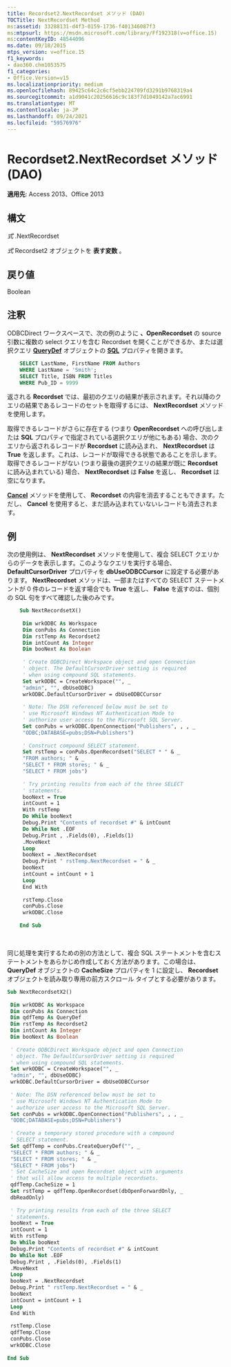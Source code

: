 ```yaml
---
title: Recordset2.NextRecordset メソッド (DAO)
TOCTitle: NextRecordset Method
ms:assetid: 33288131-d4f3-0159-1736-f401346087f3
ms:mtpsurl: https://msdn.microsoft.com/library/Ff192318(v=office.15)
ms:contentKeyID: 48544096
ms.date: 09/18/2015
mtps_version: v=office.15
f1_keywords:
- dao360.chm1053575
f1_categories:
- Office.Version=v15
ms.localizationpriority: medium
ms.openlocfilehash: 89425c64c2c6cf5ebb224709fd3291b9768319a4
ms.sourcegitcommit: a1d9041c20256616c9c183f7d1049142a7ac6991
ms.translationtype: MT
ms.contentlocale: ja-JP
ms.lasthandoff: 09/24/2021
ms.locfileid: "59576976"
---
```

# <a name="recordset2nextrecordset-method-dao"></a>Recordset2.NextRecordset メソッド (DAO)


**適用先**: Access 2013、Office 2013

## <a name="syntax"></a>構文

*式* .NextRecordset

*式* Recordset2 オブジェクトを **表す変数** 。

## <a name="return-value"></a>戻り値

Boolean

## <a name="remarks"></a>注釈

ODBCDirect ワークスペースで、次の例のように **、OpenRecordset** の source 引数に複数の select クエリを含む Recordset を開くことができるか、または選択クエリ **[QueryDef](querydef-object-dao.md)** オブジェクトの **[SQL](querydef-sql-property-dao.md)** プロパティを開きます。

```sql
    SELECT LastName, FirstName FROM Authors 
    WHERE LastName = 'Smith'; 
    SELECT Title, ISBN FROM Titles 
    WHERE Pub_ID = 9999 
```

返される **Recordset** では、最初のクエリの結果が表示されます。それ以降のクエリの結果であるレコードのセットを取得するには、 **NextRecordset** メソッドを使用します。

取得できるレコードがさらに存在する (つまり **OpenRecordset** への呼び出しまたは **SQL** プロパティで指定されている選択クエリが他にもある) 場合、次のクエリから返されるレコードが **Recordset** に読み込まれ、 **NextRecordset** は **True** を返します。これは、レコードが取得できる状態であることを示します。取得できるレコードがない (つまり最後の選択クエリの結果が既に **Recordset** に読み込まれている) 場合、 **NextRecordset** は **False** を返し、 **Recordset** は空になります。

**[Cancel](connection-cancel-method-dao.md)** メソッドを使用して、 **Recordset** の内容を消去することもできます。ただし、 **Cancel** を使用すると、まだ読み込まれていないレコードも消去されます。

## <a name="example"></a>例

次の使用例は、 **NextRecordset** メソッドを使用して、複合 SELECT クエリからのデータを表示します。このようなクエリを実行する場合、 **DefaultCursorDriver** プロパティを **dbUseODBCCursor** に設定する必要があります。 **NextRecordset** メソッドは、一部またはすべての SELECT ステートメントが 0 件のレコードを返す場合でも **True** を返し、 **False** を返すのは、個別の SQL 句をすべて確認した後のみです。

```vb
    Sub NextRecordsetX() 
     
     Dim wrkODBC As Workspace 
     Dim conPubs As Connection 
     Dim rstTemp As Recordset2 
     Dim intCount As Integer 
     Dim booNext As Boolean 
     
     ' Create ODBCDirect Workspace object and open Connection 
     ' object. The DefaultCursorDriver setting is required 
     ' when using compound SQL statements. 
     Set wrkODBC = CreateWorkspace("", _ 
     "admin", "", dbUseODBC) 
     wrkODBC.DefaultCursorDriver = dbUseODBCCursor 
     
     ' Note: The DSN referenced below must be set to 
     ' use Microsoft Windows NT Authentication Mode to 
     ' authorize user access to the Microsoft SQL Server. 
     Set conPubs = wrkODBC.OpenConnection("Publishers", , , _ 
     "ODBC;DATABASE=pubs;DSN=Publishers") 
     
     ' Construct compound SELECT statement. 
     Set rstTemp = conPubs.OpenRecordset("SELECT * " & _ 
     "FROM authors; " & _ 
     "SELECT * FROM stores; " & _ 
     "SELECT * FROM jobs") 
     
     ' Try printing results from each of the three SELECT 
     ' statements. 
     booNext = True 
     intCount = 1 
     With rstTemp 
     Do While booNext 
     Debug.Print "Contents of recordset #" & intCount 
     Do While Not .EOF 
     Debug.Print , .Fields(0), .Fields(1) 
     .MoveNext 
     Loop 
     booNext = .NextRecordset 
     Debug.Print " rstTemp.NextRecordset = " & _ 
     booNext 
     intCount = intCount + 1 
     Loop 
     End With 
     
     rstTemp.Close 
     conPubs.Close 
     wrkODBC.Close 
     
    End Sub 
```

<br/>

同じ処理を実行するための別の方法として、複合 SQL ステートメントを含むステートメントをあらかじめ作成しておく方法があります。この場合は、 **QueryDef** オブジェクトの **CacheSize** プロパティを 1 に設定し、 **Recordset** オブジェクトを読み取り専用の前方スクロール タイプとする必要があります。

```vb 
Sub NextRecordsetX2() 
 
 Dim wrkODBC As Workspace 
 Dim conPubs As Connection 
 Dim qdfTemp As QueryDef 
 Dim rstTemp As Recordset2 
 Dim intCount As Integer 
 Dim booNext As Boolean 
 
 ' Create ODBCDirect Workspace object and open Connection 
 ' object. The DefaultCursorDriver setting is required 
 ' when using compound SQL statements. 
 Set wrkODBC = CreateWorkspace("", _ 
 "admin", "", dbUseODBC) 
 wrkODBC.DefaultCursorDriver = dbUseODBCCursor 
 
 ' Note: The DSN referenced below must be set to 
 ' use Microsoft Windows NT Authentication Mode to 
 ' authorize user access to the Microsoft SQL Server. 
 Set conPubs = wrkODBC.OpenConnection("Publishers", , , _ 
 "ODBC;DATABASE=pubs;DSN=Publishers") 
 
 ' Create a temporary stored procedure with a compound 
 ' SELECT statement. 
 Set qdfTemp = conPubs.CreateQueryDef("", _ 
 "SELECT * FROM authors; " & _ 
 "SELECT * FROM stores; " & _ 
 "SELECT * FROM jobs") 
 ' Set CacheSize and open Recordset object with arguments 
 ' that will allow access to multiple recordsets. 
 qdfTemp.CacheSize = 1 
 Set rstTemp = qdfTemp.OpenRecordset(dbOpenForwardOnly, _ 
 dbReadOnly) 
 
 ' Try printing results from each of the three SELECT 
 ' statements. 
 booNext = True 
 intCount = 1 
 With rstTemp 
 Do While booNext 
 Debug.Print "Contents of recordset #" & intCount 
 Do While Not .EOF 
 Debug.Print , .Fields(0), .Fields(1) 
 .MoveNext 
 Loop 
 booNext = .NextRecordset 
 Debug.Print " rstTemp.NextRecordset = " & _ 
 booNext 
 intCount = intCount + 1 
 Loop 
 End With 
 
 rstTemp.Close 
 qdfTemp.Close 
 conPubs.Close 
 wrkODBC.Close 
 
End Sub 
 
```

